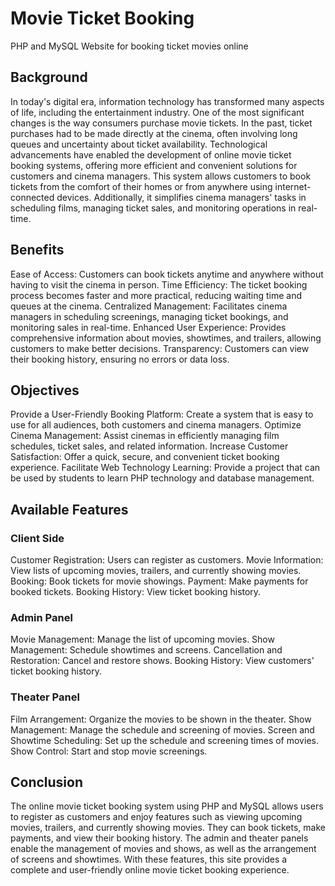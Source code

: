 # Movie Ticket Booking

PHP and MySQL Website for booking ticket movies online


## Background
In today's digital era, information technology has transformed many aspects of life, including the entertainment industry. One of the most significant changes is the way consumers purchase movie tickets. In the past, ticket purchases had to be made directly at the cinema, often involving long queues and uncertainty about ticket availability. Technological advancements have enabled the development of online movie ticket booking systems, offering more efficient and convenient solutions for customers and cinema managers. This system allows customers to book tickets from the comfort of their homes or from anywhere using internet-connected devices. Additionally, it simplifies cinema managers' tasks in scheduling films, managing ticket sales, and monitoring operations in real-time.


## Benefits
Ease of Access: Customers can book tickets anytime and anywhere without having to visit the cinema in person.
Time Efficiency: The ticket booking process becomes faster and more practical, reducing waiting time and queues at the cinema.
Centralized Management: Facilitates cinema managers in scheduling screenings, managing ticket bookings, and monitoring sales in real-time.
Enhanced User Experience: Provides comprehensive information about movies, showtimes, and trailers, allowing customers to make better decisions.
Transparency: Customers can view their booking history, ensuring no errors or data loss.


## Objectives
Provide a User-Friendly Booking Platform: Create a system that is easy to use for all audiences, both customers and cinema managers.
Optimize Cinema Management: Assist cinemas in efficiently managing film schedules, ticket sales, and related information.
Increase Customer Satisfaction: Offer a quick, secure, and convenient ticket booking experience.
Facilitate Web Technology Learning: Provide a project that can be used by students to learn PHP technology and database management.


## Available Features

### Client Side
Customer Registration: Users can register as customers.
Movie Information: View lists of upcoming movies, trailers, and currently showing movies.
Booking: Book tickets for movie showings.
Payment: Make payments for booked tickets.
Booking History: View ticket booking history.

### Admin Panel
Movie Management: Manage the list of upcoming movies.
Show Management: Schedule showtimes and screens.
Cancellation and Restoration: Cancel and restore shows.
Booking History: View customers' ticket booking history.

### Theater Panel
Film Arrangement: Organize the movies to be shown in the theater.
Show Management: Manage the schedule and screening of movies.
Screen and Showtime Scheduling: Set up the schedule and screening times of movies.
Show Control: Start and stop movie screenings.


## Conclusion
The online movie ticket booking system using PHP and MySQL allows users to register as customers and enjoy features such as viewing upcoming movies, trailers, and currently showing movies. They can book tickets, make payments, and view their booking history. The admin and theater panels enable the management of movies and shows, as well as the arrangement of screens and showtimes. With these features, this site provides a complete and user-friendly online movie ticket booking experience.
